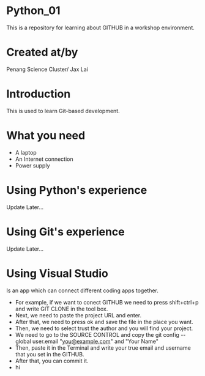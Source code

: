 # Python_01
This is a repository for learning about GITHUB in a workshop environment. 

#                      Created at/by
Penang Science Cluster/ Jax Lai

#                      Introduction
This is used to learn Git-based development.

# What you need
- A laptop
- An Internet connection
- Power supply

# Using Python's experience
Update Later...

# Using Git's experience
Update Later...

# Using Visual Studio
Is an app which can connect different coding apps together. 
- For example, if we want to conect GITHUB we need to press shift+ctrl+p and write GIT CLONE in the tool box.
- Next, we need to paste the project URL and enter. 
- After that, we need to press ok and save the file in the place you want.
- Then, we need to select trust the author and you will find your project.
- We need to go to the SOURCE CONTROL and copy the git config --global user.email "you@example.com" and "Your Name" 
- Then, paste it in the Terminal and write your true email and username that you set in the GITHUB.
- After that, you can commit it.
- hi
